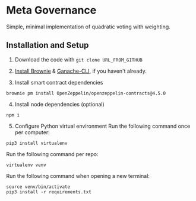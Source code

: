# Meta Governance

Simple, minimal implementation of quadratic voting with weighting.

## Installation and Setup

1. Download the code with `git clone URL_FROM_GITHUB`

2. [Install Brownie](https://eth-brownie.readthedocs.io/en/stable/install.html) & [Ganache-CLI](https://github.com/trufflesuite/ganache-cli), if you haven't already.

3. Install smart contract dependencies

```
brownie pm install OpenZeppelin/openzeppelin-contracts@4.5.0
```

4. Install node dependencies (optional)

```
npm i
```

5. Configure Python virtual environment
   Run the following command once per computer:

```
pip3 install virtualenv
```

Run the following command per repo:

```
virtualenv venv
```

Run the following command when opening a new terminal:

```
source venv/bin/activate
pip3 install -r requirements.txt
```
